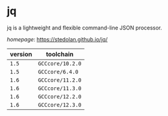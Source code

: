 # jq

jq is a lightweight and flexible command-line JSON processor.

*homepage*: <https://stedolan.github.io/jq/>

version | toolchain
--------|----------
``1.5`` | ``GCCcore/10.2.0``
``1.5`` | ``GCCcore/6.4.0``
``1.6`` | ``GCCcore/11.2.0``
``1.6`` | ``GCCcore/11.3.0``
``1.6`` | ``GCCcore/12.2.0``
``1.6`` | ``GCCcore/12.3.0``
